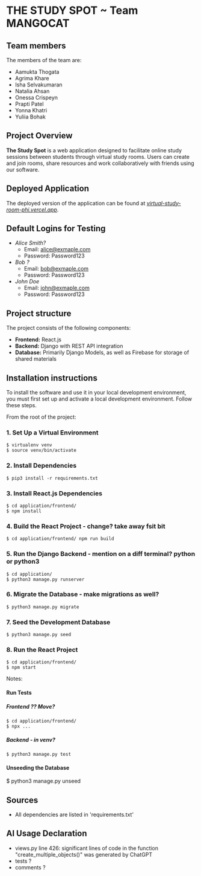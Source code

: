 # THE STUDY SPOT ~ Team MANGOCAT
## Team members
The members of the team are:
- Aamukta Thogata
- Agrima Khare
- Isha Selvakumaran
- Natalia Ahsan
- Onessa Crispeyn
- Prapti Patel
- Yonna Khatri
- Yuliia Bohak

## Project Overview
**The Study Spot** is a web application designed to facilitate online study sessions between students through virtual study rooms. Users can create and join rooms, share resources and work collaboratively with friends using our software. 

## Deployed Application
The deployed version of the application can be found at [*virtual-study-room-phi.vercel.app*](virtual-study-room-phi.vercel.app).


## Default Logins for Testing
- _Alice Smith?_
	- Email: alice@exmaple.com
   	- Password: Password123
- _Bob ?_
	- Email: bob@exmaple.com
   	- Password: Password123
- _John Doe_
	- Email: john@exmaple.com
   	- Password: Password123

## Project structure
The project consists of the following components:
- **Frontend:** React.js
- **Backend:** Django with REST API integration
- **Database:** Primarily Django Models, as well as Firebase for storage of shared materials

## Installation instructions
To install the software and use it in your local development environment, you must first set up and activate a local development environment.  Follow these steps. 

From the root of the project:

### 1. Set Up a Virtual Environment
```
$ virtualenv venv
$ source venv/bin/activate
```

### 2. Install Dependencies
```
$ pip3 install -r requirements.txt
```

### 3. Install React.js Dependencies
```
$ cd application/frontend/
$ npm install
```

### 4. Build the React Project - change? take away fsit bit
```
$ cd application/frontend/ npm run build
```

### 5. Run the Django Backend - mention on a diff terminal? python or python3
```
$ cd application/
$ python3 manage.py runserver
```

### 6. Migrate the Database - make migrations as well?
```
$ python3 manage.py migrate
```

### 7. Seed the Development Database
```
$ python3 manage.py seed
```

### 8. Run the React Project
```
$ cd application/frontend/
$ npm start
```

Notes:
#### Run Tests
##### Frontend ?? Move?
```
$ cd application/frontend/
$ npx ... 
```
##### Backend - in venv?
```
$ python3 manage.py test
```

#### Unseeding the Database
$ python3 manage.py unseed


## Sources
- All dependencies are listed in 'requirements.txt'

## AI Usage Declaration
- views.py line 426: significant lines of code in the function "create_multiple_objects()" was generated by ChatGPT
- tests ?
- comments ?

       

